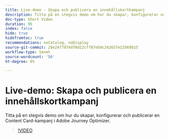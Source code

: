 ```yaml
---
title: Live-demo - Skapa och publicera en innehållskortkampanj
description: Titta på en stegvis demo om hur du skapar, konfigurerar och publicerar en Content Card-kampanj i Adobe Journey Optimizer.
doc-type: Short Video
duration: 95
index: false
hide: true
hidefromtoc: true
recommendations: noCatalog, noDisplay
source-git-commit: 28e2477974df6d22cff87eb9c242657e23569b15
workflow-type: tm+mt
source-wordcount: '56'
ht-degree: 0%

---
```



# Live-demo: Skapa och publicera en innehållskortkampanj

Titta på en stegvis demo om hur du skapar, konfigurerar och publicerar en Content Card-kampanj i Adobe Journey Optimizer.

<!-- 62_S603_3442534_94_live-demo-creating-and-publishing-a-content-card-campaign -->
>[!VIDEO](https://video.tv.adobe.com/v/3458208/?learn=on&enablevpops=true)
